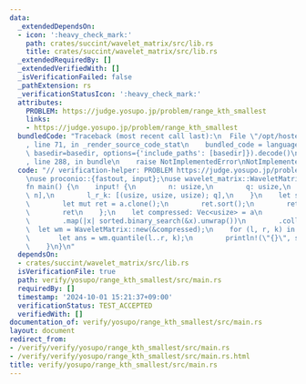 ```yaml
---
data:
  _extendedDependsOn:
  - icon: ':heavy_check_mark:'
    path: crates/succint/wavelet_matrix/src/lib.rs
    title: crates/succint/wavelet_matrix/src/lib.rs
  _extendedRequiredBy: []
  _extendedVerifiedWith: []
  _isVerificationFailed: false
  _pathExtension: rs
  _verificationStatusIcon: ':heavy_check_mark:'
  attributes:
    PROBLEM: https://judge.yosupo.jp/problem/range_kth_smallest
    links:
    - https://judge.yosupo.jp/problem/range_kth_smallest
  bundledCode: "Traceback (most recent call last):\n  File \"/opt/hostedtoolcache/Python/3.10.15/x64/lib/python3.10/site-packages/onlinejudge_verify/documentation/build.py\"\
    , line 71, in _render_source_code_stat\n    bundled_code = language.bundle(stat.path,\
    \ basedir=basedir, options={'include_paths': [basedir]}).decode()\n  File \"/opt/hostedtoolcache/Python/3.10.15/x64/lib/python3.10/site-packages/onlinejudge_verify/languages/rust.py\"\
    , line 288, in bundle\n    raise NotImplementedError\nNotImplementedError\n"
  code: "// verification-helper: PROBLEM https://judge.yosupo.jp/problem/range_kth_smallest\n\
    \nuse proconio::{fastout, input};\nuse wavelet_matrix::WaveletMatrix;\n\n#[fastout]\n\
    fn main() {\n    input! {\n        n: usize,\n        q: usize,\n        a: [usize;\
    \ n],\n        l_r_k: [(usize, usize, usize); q],\n    }\n    let sorted = {\n\
    \        let mut ret = a.clone();\n        ret.sort();\n        ret.dedup();\n\
    \        ret\n    };\n    let compressed: Vec<usize> = a\n        .into_iter()\n\
    \        .map(|x| sorted.binary_search(&x).unwrap())\n        .collect();\n  \
    \  let wm = WaveletMatrix::new(&compressed);\n    for (l, r, k) in l_r_k {\n \
    \       let ans = wm.quantile(l..r, k);\n        println!(\"{}\", sorted[ans]);\n\
    \    }\n}\n"
  dependsOn:
  - crates/succint/wavelet_matrix/src/lib.rs
  isVerificationFile: true
  path: verify/yosupo/range_kth_smallest/src/main.rs
  requiredBy: []
  timestamp: '2024-10-01 15:21:37+09:00'
  verificationStatus: TEST_ACCEPTED
  verifiedWith: []
documentation_of: verify/yosupo/range_kth_smallest/src/main.rs
layout: document
redirect_from:
- /verify/verify/yosupo/range_kth_smallest/src/main.rs
- /verify/verify/yosupo/range_kth_smallest/src/main.rs.html
title: verify/yosupo/range_kth_smallest/src/main.rs
---
```

